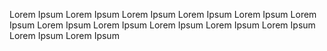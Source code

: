 
Lorem Ipsum
Lorem Ipsum
Lorem Ipsum
Lorem Ipsum
Lorem Ipsum
Lorem Ipsum
Lorem Ipsum
Lorem Ipsum
Lorem Ipsum
Lorem Ipsum
Lorem Ipsum
Lorem Ipsum
Lorem Ipsum
